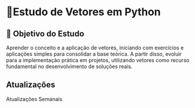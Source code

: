 # 🐍Estudo de Vetores em Python

## 🎯 Objetivo do Estudo
Aprender o conceito e a aplicação de vetores, iniciando com exercícios e aplicações simples para consolidar a base teórica. A partir disso, evoluir para a implementação prática em projetos, utilizando vetores como recurso fundamental no desenvolvimento de soluções reais.


## Atualizações
Atualizações Semanais 
